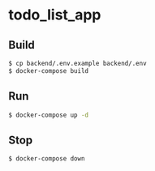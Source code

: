 # todo_list_app

## Build

```bash
$ cp backend/.env.example backend/.env
$ docker-compose build
```

## Run

```bash
$ docker-compose up -d
```

## Stop

```bash
$ docker-compose down
```
